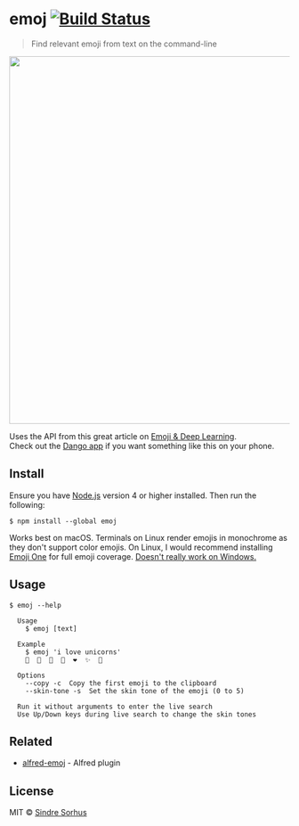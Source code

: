 # emoj [![Build Status](https://travis-ci.org/sindresorhus/emoj.svg?branch=master)](https://travis-ci.org/sindresorhus/emoj)

> Find relevant emoji from text on the command-line

<img src="screenshot.gif" width="660">

Uses the API from this great article on [Emoji & Deep Learning](http://getdango.com/emoji-and-deep-learning.html).<br>
Check out the [Dango app](http://getdango.com) if you want something like this on your phone.


## Install

Ensure you have [Node.js](https://nodejs.org) version 4 or higher installed. Then run the following:

```
$ npm install --global emoj
```

Works best on macOS. Terminals on Linux render emojis in monochrome as they don't support color emojis. On Linux, I would recommend installing [Emoji One](https://github.com/eosrei/emojione-color-font#install-on-linux) for full emoji coverage. [Doesn't really work on Windows.](https://github.com/sindresorhus/emoj/issues/5)


## Usage

```
$ emoj --help

  Usage
    $ emoj [text]

  Example
    $ emoj 'i love unicorns'
    🦄  🎠  🐴  🐎  ❤  ✨  🌈

  Options
    --copy -c  Copy the first emoji to the clipboard
    --skin-tone -s  Set the skin tone of the emoji (0 to 5)

  Run it without arguments to enter the live search
  Use Up/Down keys during live search to change the skin tones
```


## Related

- [alfred-emoj](https://github.com/sindresorhus/alfred-emoj) - Alfred plugin


## License

MIT © [Sindre Sorhus](https://sindresorhus.com)
